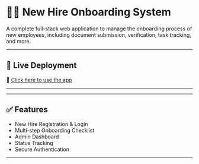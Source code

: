 # 🧑‍💼 New Hire Onboarding System

A complete full-stack web application to manage the onboarding process of new employees, including document submission, verification, task tracking, and more.

---

## 🚀 Live Deployment

🔗 [Click here to use the app](https://new-hire-onboarding.vercel.app/login)


---

---

## ✅ Features

- New Hire Registration & Login
- Multi-step Onboarding Checklist
- Admin Dashboard
- Status Tracking
- Secure Authentication

---


